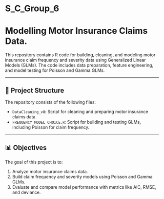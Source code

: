 # S_C_Group_6

# Modelling Motor Insurance Claims Data.

This repository contains R code for building, cleaning, and modeling motor insurance claim frequency and severity data using Generalized Linear Models (GLMs). The code includes data preparation, feature engineering, and model testing for Poisson and Gamma GLMs.

---

## 📁 Project Structure

The repository consists of the following files:
- `DataCleaning_v8`: Script for cleaning and preparing motor insurance claims data.
- `FREQUENCY MODEL CHOICE.R`: Script for building and testing GLMs, including Poisson for claim frequency.

---

## 📊 Objectives

The goal of this project is to:
1. Analyze motor insurance claims data.
2. Build claim frequency and severity models using Poisson and Gamma GLMs.
3. Evaluate and compare model performance with metrics like AIC, RMSE, and deviance.
